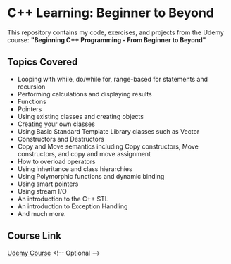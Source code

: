 # C++ Learning: Beginner to Beyond

This repository contains my code, exercises, and projects from the Udemy course:
**"Beginning C++ Programming - From Beginner to Beyond"**

## Topics Covered
* Looping with while, do/while for, range-based for statements and recursion
* Performing calculations and displaying results
* Functions
* Pointers
* Using existing classes and creating objects
* Creating your own classes
* Using Basic Standard Template Library classes such as Vector
* Constructors and Destructors
* Copy and Move semantics including Copy constructors, Move constructors, and copy and move assignment 
* How to overload operators
* Using inheritance and class hierarchies
* Using Polymorphic functions and dynamic binding 
* Using smart pointers
* Using stream I/O
* An introduction to the C++ STL
* An introduction to Exception Handling
* And much more.

## Course Link
[Udemy Course]([https://www.udemy.com/course/beginning-c-plus-plus-programming/](https://www.udemy.com/course/beginning-c-plus-plus-programming/learn/lecture/9535660#overview)) <!-- Optional -->
